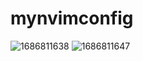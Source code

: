 # mynvimconfig
![1686811638](https://github.com/miohieu/mynvimconfig/assets/84947638/003e0842-d6ef-4779-8c3d-9ab9315c6f9d)
![1686811647](https://github.com/miohieu/mynvimconfig/assets/84947638/bd583eee-f5ea-404b-93fc-3ddd5d089f60)
